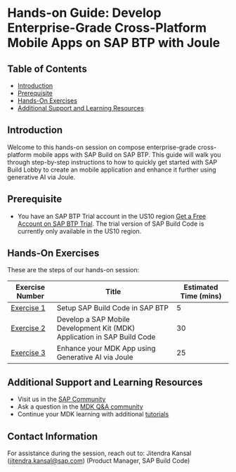 # Hands-on Guide: Develop Enterprise-Grade Cross-Platform Mobile Apps on SAP BTP with Joule

## Table of Contents

- [Introduction](#introduction)
- [Prerequisite](#prerequisite)
- [Hands-On Exercises](#hands-on-exercises)
- [Additional Support and Learning Resources](#additional-support-and-learning-resources)

## Introduction

Welcome to this hands-on session on compose enterprise-grade cross-platform mobile apps with SAP Build on SAP BTP. This guide will walk you through step-by-step instructions to how to quickly get started with SAP Build Lobby to create an mobile application and enhance it further using generative AI via Joule.

## Prerequisite

- You have an SAP BTP Trial account in the US10 region [Get a Free Account on SAP BTP Trial](https://developers.sap.com/tutorials/hcp-create-trial-account.html). The trial version of SAP Build Code is currently only available in the US10 region.

## Hands-On Exercises

These are the steps of our hands-on session:

| Exercise Number | Title | Estimated Time (mins) |
| ---- | ---- | --- |
| [Exercise 1](./exercises/ex1/README.md) | Setup SAP Build Code in SAP BTP | 5 |
| [Exercise 2](./exercises/ex2/README.md) | Develop a SAP Mobile Development Kit (MDK) Application in SAP Build Code | 30 |
| [Exercise 3](./exercises/ex3/README.md) | Enhance your MDK App using Generative AI via Joule | 25 |

## Additional Support and Learning Resources

- Visit us in the [SAP Community](https://pages.community.sap.com/topics/mobile-technology)
- Ask a question in the [MDK Q&A community](https://community.sap.com/t5/c-khhcw49343/mobile+development+kit+client/pd-p/73555000100800001081)
- Continue your MDK learning with additional [ tutorials](https://help.sap.com/doc/f53c64b93e5140918d676b927a3cd65b/Cloud/en-US/docs-en/guides/getting-started/mdk/overview.html#tutorials)


## Contact Information

For assistance during the session, reach out to:
Jitendra Kansal (<jitendra.kansal@sap.com>) (Product Manager, SAP Build Code)
